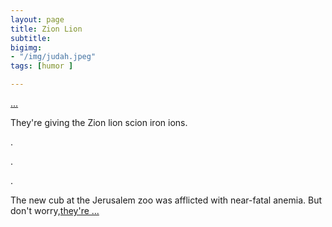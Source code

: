 ```yaml
---
layout: page
title: Zion Lion
subtitle: 
bigimg: 
- "/img/judah.jpeg"
tags: [humor ]

---
```


[...](/zoo1)

 They're  giving the  Zion lion scion iron ions.

.

.

.

The new cub at the Jerusalem zoo was afflicted with near-fatal  anemia. But don't worry,[they're ...](/zoo3)

